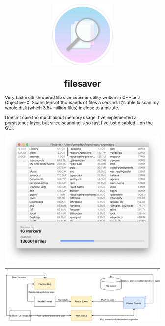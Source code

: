 <p align="center">
  <img src="/design/AppIcon@1x.png" width="200" height="200" />
</p>

<h1 align="center">filesaver</h1>
Very fast multi-threaded file size scanner utility written in C++ and
Objective-C. Scans tens of thousands of files a second. It's able to scan my
whole disk (which 3.5+ million files) in close to a minute.

Doesn't care too much about memory usage. I've implemented a persistence layer,
but since scanning is so fast I've just disabled it on the GUI.

![](/screenshot.png)

- - -

![](/diagram.svg)

